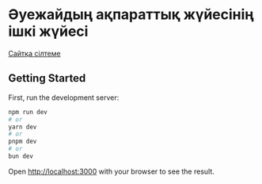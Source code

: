 # Әуежайдың ақпараттық жүйесінің ішкі жүйесі

[Сайтқа сілтеме](https://almaty-airport.netlify.app)

## Getting Started

First, run the development server:

```bash
npm run dev
# or
yarn dev
# or
pnpm dev
# or
bun dev
```

Open [http://localhost:3000](http://localhost:3000) with your browser to see the result.
